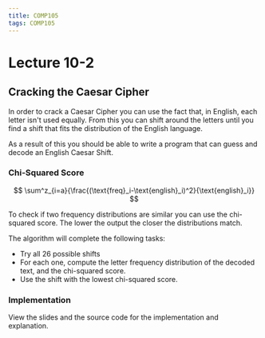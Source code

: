 ```yaml
---
title: COMP105
tags: COMP105
---
```

# Lecture 10-2
## Cracking the Caesar Cipher
In order to crack a Caesar Cipher you can use the fact that, in English, each letter isn't used equally. From this you can shift around the letters until you find a shift that fits the distribution of the English language.

As a result of this you should be able to write a program that can guess and decode an English Caesar Shift.

### Chi-Squared Score

$$
\sum^z_{i=a}{\frac{(\text{freq}_i-\text{english}_i)^2}{\text{english}_i}}
$$

To check if two frequency distributions are similar you can use the chi-squared score. The lower the output the closer the distributions match.

The algorithm will complete the following tasks:

* Try all 26 possible shifts
* For each one, compute the letter frequency distribution of the decoded text, and the chi-squared score.
* Use the shift with the lowest chi-squared score.

### Implementation
View the slides and the source code for the implementation and explanation. 